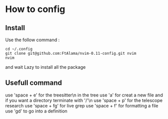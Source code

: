# How to config

## Install
Use the follow command :
```
cd ~/.config
git clone git@github.com:FtAlama/nvim-0.11-config.git nvim
nvim
```

and wait Lazy to install all the package

## Usefull command

use 'space + e' for the treesitter\n
in the tree use 'a' for creat a new file and if you want a directory terminate with '/'\n
use 'space + p' for the telescope research
use 'space + fg' for live grep
use 'space + f' for formatting a file
use 'gd' to go into a definition
